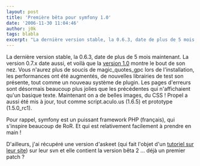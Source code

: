 ```yaml
---
layout: post
title: 'Première bêta pour symfony 1.0'
date: '2006-11-30 11:04:46'
author: j0k
tags: blabla
excerpt: "La dernière version stable, la 0.6.3, date de plus de 5 mois maintenant. La version 0.7.x date aussi, et voilà que la [version 1.0](http://www.symfony-project.com/weblog/2006/11/29/announcing-symfony-1-0-beta-1.html) montre le bout de son nez.     \nVous n'aurez plus de soucis de magic_quotes_gpc lors de l'installation, les performances ont été augmentés,      …"
---
```


La dernière version stable, la 0.6.3, date de plus de 5 mois maintenant. La version 0.7.x date aussi, et voilà que la [version 1.0](http://www.symfony-project.com/weblog/2006/11/29/announcing-symfony-1-0-beta-1.html) montre le bout de son nez.
Vous n'aurez plus de soucis de magic_quotes_gpc lors de l'installation, les performances ont été augmentés, de nouvelles librairies de test son présente, tout comme un nouveau système de plugin.   Les pages d'erreurs sont désormais beaucoup plus jolies que les précédentes qui n'affichaient qu'un basique texte. Maintenant on a de belles images, du CSS !   Propel a aussi été mis à jour, tout comme script.aculo.us (1.6.5) et prototype (1.5.0_rc1).

Pour rappel, symfony est un puissant framework PHP (français), qui s'inspire beaucoup de RoR. Et qui est relativement facilement à prendre en main !

D'ailleurs, j'ai récupéré une version d'askeet (qui fait l'objet d'un [tutoriel sur leur site](http://www.symfony-project.com/askeet)) sur leur svn et elle contient la version bêta 2 ... déjà un premier patch ?
